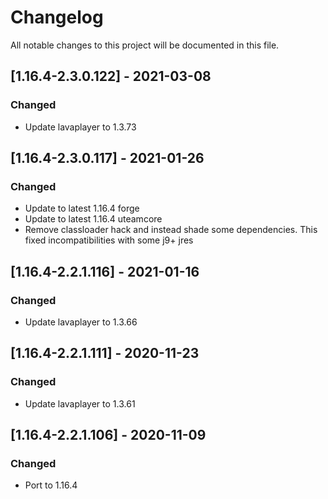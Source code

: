 # Changelog
All notable changes to this project will be documented in this file.

## [1.16.4-2.3.0.122] - 2021-03-08
### Changed
 - Update lavaplayer to 1.3.73

## [1.16.4-2.3.0.117] - 2021-01-26
### Changed
 - Update to latest 1.16.4 forge
 - Update to latest 1.16.4 uteamcore
 - Remove classloader hack and instead shade some dependencies. This fixed incompatibilities with some j9+ jres

## [1.16.4-2.2.1.116] - 2021-01-16
### Changed
 - Update lavaplayer to 1.3.66

## [1.16.4-2.2.1.111] - 2020-11-23
### Changed
 - Update lavaplayer to 1.3.61

## [1.16.4-2.2.1.106] - 2020-11-09
### Changed
 - Port to 1.16.4

